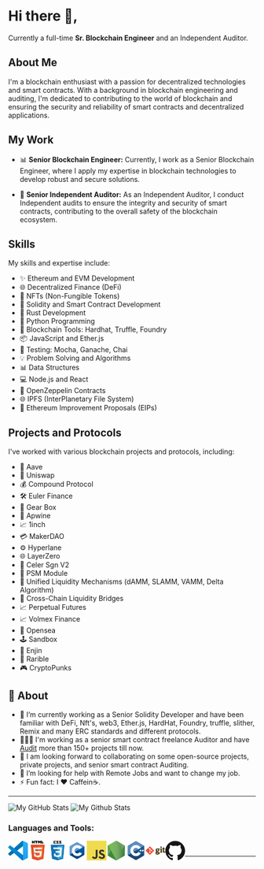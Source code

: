 # Hi there 👋,

Currently a full-time **Sr. Blockchain Engineer** and an Independent Auditor.

## About Me

I'm a blockchain enthusiast with a passion for decentralized technologies and smart contracts. With a background in blockchain engineering and auditing, I'm dedicated to contributing to the world of blockchain and ensuring the security and reliability of smart contracts and decentralized applications.

## My Work

- 📊 **Senior Blockchain Engineer:** Currently, I work as a Senior Blockchain Engineer, where I apply my expertise in blockchain technologies to develop robust and secure solutions.

- 🔐 **Senior Independent Auditor:** As an Independent Auditor, I conduct Independent audits to ensure the integrity and security of smart contracts, contributing to the overall safety of the blockchain ecosystem.

## Skills

My skills and expertise include:

- ✨ Ethereum and EVM Development
- 🌐 Decentralized Finance (DeFi)
- 💼 NFTs (Non-Fungible Tokens)
- 📜 Solidity and Smart Contract Development
- 🦀 Rust Development
- 🐍 Python Programming
- 🚀 Blockchain Tools: Hardhat, Truffle, Foundry
- 📦 JavaScript and Ether.js
- 🧪 Testing: Mocha, Ganache, Chai
- 💡 Problem Solving and Algorithms
- 📊 Data Structures
- 💻 Node.js and React
- 📜 OpenZeppelin Contracts
- 🌐 IPFS (InterPlanetary File System)
- 📃 Ethereum Improvement Proposals (EIPs)

## Projects and Protocols

I've worked with various blockchain projects and protocols, including:

- 🏦 Aave
- 🔄 Uniswap
- 💰 Compound Protocol
- 🛠 Euler Finance
- 🚗 Gear Box
- 🍇 Apwine
- 📈 1inch
- 💳 MakerDAO
- ⚙ Hyperlane
- 🌐 LayerZero
- 🔄 Celer Sgn V2
- 🧪 PSM Module
- 💱 Unified Liquidity Mechanisms (dAMM, SLAMM, VAMM, Delta Algorithm)
- 🌉 Cross-Chain Liquidity Bridges
- 📈 Perpetual Futures
- 📈 Volmex Finance
- 🎨 Opensea
- 🕹 Sandbox
- 🎨 Enjin
- 🎨 Rarible
- 🎮 CryptoPunks

## 🧐 About
- 🌱 I’m currently working as a Senior Solidity Developer and have been familiar with DeFi, Nft's, web3, Ether.js, HardHat, Foundry, truffle, slither, Remix and many ERC standards and different protocols. 
- 👨🏼‍💼 I'm working as a senior smart contract freelance Auditor and have [Audit](https://github.com/genisis0x/Audits) more than 150+ projects till now.
- 🤝 I am looking forward to collaborating on some open-source projects, private projects, and senior smart contract Auditing.
- 🤔 I’m looking for help with Remote Jobs and want to change my job.
- ⚡ Fun fact: I ❤️ Caffein☕.

---
![My GitHub Stats](https://github-readme-stats.vercel.app/api?username=genisis0x&show_icons=true&theme=cobalt)   ![My Github Stats](https://github-readme-stats.vercel.app/api/top-langs/?username=genisis0x&layout=compact&hide=html&theme=cobalt)


### Languages and Tools:

<img align="left" alt="Visual Studio Code" width="40px" src="https://raw.githubusercontent.com/github/explore/80688e429a7d4ef2fca1e82350fe8e3517d3494d/topics/visual-studio-code/visual-studio-code.png" />
<img align="left" alt="HTML5" width="40px" src="https://raw.githubusercontent.com/github/explore/80688e429a7d4ef2fca1e82350fe8e3517d3494d/topics/html/html.png" />
<img align="left" alt="CSS3" width="40px" src="https://raw.githubusercontent.com/github/explore/80688e429a7d4ef2fca1e82350fe8e3517d3494d/topics/css/css.png" />
<img align="left" alt="C" width="40px" src="https://raw.githubusercontent.com/github/explore/80688e429a7d4ef2fca1e82350fe8e3517d3494d/topics/c/c.png" />
<img align="left" alt="JavaScript" width="40px" src="https://raw.githubusercontent.com/github/explore/80688e429a7d4ef2fca1e82350fe8e3517d3494d/topics/javascript/javascript.png" />
<img align="left" alt="JavaScript" width="40px" 
src="https://raw.githubusercontent.com/github/explore/80688e429a7d4ef2fca1e82350fe8e3517d3494d/topics/nodejs/nodejs.png" />
<img align="left" alt="Cpp" width="40px" src="https://raw.githubusercontent.com/github/explore/80688e429a7d4ef2fca1e82350fe8e3517d3494d/topics/cpp/cpp.png" />
<img align="left" alt="Git" width="40px" src="https://raw.githubusercontent.com/github/explore/80688e429a7d4ef2fca1e82350fe8e3517d3494d/topics/git/git.png" />
<img align="left" alt="GitHub" width="40px" src="https://raw.githubusercontent.com/github/explore/78df643247d429f6cc873026c0622819ad797942/topics/github/github.png" />
<br/>

---
